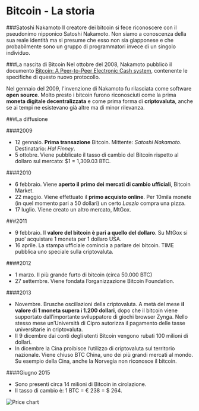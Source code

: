 # Bitcoin - La storia

###Satoshi Nakamoto
Il creatore dei bitcoin si fece riconoscere con il pseudonimo nipponico Satoshi Nakamoto. Non siamo a conoscenza della sua reale identità ma si presume che esso non sia giapponese e che probabilmente sono un gruppo di programmatori invece di un singolo individuo.

###La nascita di Bitcoin
Nel ottobre del 2008, Nakamoto pubblicò il documento [Bitcoin: A Peer-to-Peer Electronic Cash system](https://bitcoin.org/bitcoin.pdf), contenente le specifiche di questo nuovo protocollo.

Nel gennaio del 2009, l'invenzione di Nakamoto fu rilasciata come software __open source__. Molto presto i bitcoin furono riconosciuti come la prima **moneta digitale decentralizzata** e come prima forma di **criptovaluta**, anche se ai tempi ne esistevano già altre ma di minor rilevanza.

###La diffusione

####2009
- 12 gennaio. __Prima transazione__ Bitcoin. Mittente: _Satoshi Nakamoto_. Destinatario: _Hal Finney_.
- 5 ottobre. Viene pubblicato il tasso di cambio del Bitcoin rispetto al dollaro sul mercato: $1 = 1,309.03 BTC.

####2010
- 6 febbraio. Viene __aperto il primo dei mercati di cambio ufficiali__, Bitcoin Market.
- 22 maggio. Viene effettuato il __primo acquisto online__. Per 10mila monete (in quel momento pari a 50 dollari) un certo _Laszlo_ compra una pizza.
- 17 luglio. Viene creato un altro mercato, MtGox.

###2011
- 9 febbraio. Il __valore del bitcoin è pari a quello del dollaro__. Su MtGox si puo’ acquistare 1 moneta per 1 dollaro USA.
- 16 aprile. La stampa ufficiale comincia a parlare dei bitcoin. TIME pubblica uno speciale sulla criptovaluta.

####2012
- 1 marzo. Il più grande furto di bitcoin (circa 50.000 BTC)
- 27 settembre. Viene fondata l’organizzazione Bitcoin Foundation.

####2013
- Novembre. Brusche oscillazioni della criptovaluta. A metà del mese __il valore di 1 moneta supera i 1.200 dollari__, dopo che il bitcoin viene supportato dall’importante sviluppatore di giochi browser Zynga. Nello stesso mese un’Università di Cipro autorizza il pagamento delle tasse universitarie in criptovaluta.
- Il 9 dicembre dai conti degli utenti Bitcoin vengono rubati 100 milioni di dollari.
- In dicembre la Cina proibisce l’utilizzo di criptovaluta sul territorio nazionale. Viene chiuso BTC China, uno dei più grandi mercati al mondo. Su esempio della Cina, anche la Norvegia non riconosce il bitcoin.

####Giugno 2015
- Sono presenti circa 14 milioni di Bitcoin in cirolazione.
- Il tasso di cambio è:    1 BTC = € 238 = $ 264.


![Price chart](http://s6.postimg.org/fromfwe8x/coindesk_bpi_chart.png)

